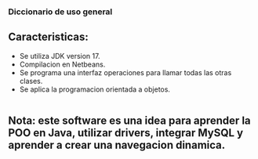 ### Diccionario de uso general

## Caracteristicas: 

- Se utiliza JDK version 17.
- Compilacion en Netbeans.
- Se programa una interfaz operaciones para llamar todas las otras clases.
- Se aplica la programacion orientada a objetos.

![]()

## Nota: este software es una idea para aprender la POO en Java, utilizar drivers, integrar MySQL y aprender a crear una navegacion dinamica.
